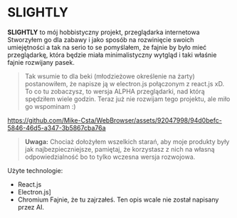 # SLIGHTLY

 **SLIGHTLY** to mój hobbistyczny projekt, przeglądarka internetowa\
 Stworzyłem go dla zabawy i jako sposób na rozwinięcie swoich umiejętności a tak na serio to se pomyślałem, że fajnie by było mieć przeglądarkę, która będzie miała minimalistyczny wytgląd i taki właśnie fajnie rozwijany pasek.
>  Tak wsumie to dla beki (młodzieżowe określenie na żarty) postanowiłem, że napisze ją w electron.js połączonym z react.js xD. To co tu zobaczysz, to wersja ALPHA przeglądarki, nad którą spędziłem wiele godzin. Teraz już nie rozwijam tego projektu, ale miło go wspominam :)


https://github.com/Mike-Csta/WebBrowser/assets/92047998/94d0befc-5846-46d5-a347-3b5867cba76a


> **Uwaga:** Chociaż dołożyłem wszelkich starań, aby moje produkty były jak najbezpieczniejsze, pamiętaj, że korzystasz z nich na własną odpowiedzialność bo to tylko wczesna wersja rozwojowa.

Użyte technologie:
- React.js
- Electron.js]
- Chromium
Fajnie, że tu zajrzałeś. Ten opis wcale nie został napisany przez AI.
